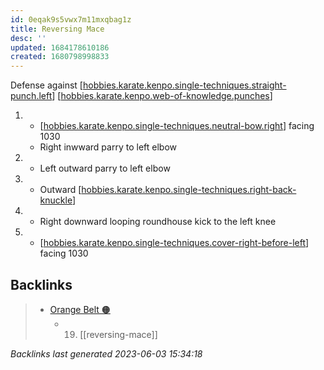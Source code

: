 ```yaml
---
id: 0eqak9s5vwx7m11mxqbag1z
title: Reversing Mace
desc: ''
updated: 1684178610186
created: 1680798998833
---
```


Defense against [[hobbies.karate.kenpo.single-techniques.straight-punch.left]]
[[hobbies.karate.kenpo.web-of-knowledge.punches]]

1. - [[hobbies.karate.kenpo.single-techniques.neutral-bow.right]] facing 1030
   - Right inwward parry to left elbow
2. - Left outward parry to left elbow
3. - Outward [[hobbies.karate.kenpo.single-techniques.right-back-knuckle]]
4. - Right downward looping roundhouse kick to the left knee
5. - [[hobbies.karate.kenpo.single-techniques.cover-right-before-left]] facing 1030





[//begin]: # "Autogenerated link references for markdown compatibility"
[hobbies.karate.kenpo.single-techniques.straight-punch.left]: ../single-techniques/hobbies.karate.kenpo.single-techniques.straight-punch.left "Left Straight Punch"
[hobbies.karate.kenpo.web-of-knowledge.punches]: ../web-of-knowledge/hobbies.karate.kenpo.web-of-knowledge.punches "Punches"
[hobbies.karate.kenpo.single-techniques.neutral-bow.right]: ../single-techniques/hobbies.karate.kenpo.single-techniques.neutral-bow.right "Right Neutral Bow"
[hobbies.karate.kenpo.single-techniques.right-back-knuckle]: ../single-techniques/hobbies.karate.kenpo.single-techniques.right-back-knuckle "Right Back Knuckle"
[hobbies.karate.kenpo.single-techniques.cover-right-before-left]: ../single-techniques/hobbies.karate.kenpo.single-techniques.cover-right-before-left "Cover Right before Left"
[//end]: # "Autogenerated link references"

## Backlinks

> - [Orange Belt 🟠](..\belts\2-orange.md)
>   - 19. [[reversing-mace]]

_Backlinks last generated 2023-06-03 15:34:18_
